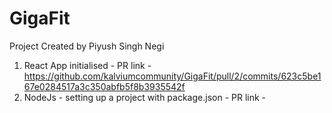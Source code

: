 # GigaFit

Project Created by Piyush Singh Negi

1. React App initialised - PR link - https://github.com/kalviumcommunity/GigaFit/pull/2/commits/623c5be167e0284517a3c350abfb5f8b3935542f
2. NodeJs - setting up a project with package.json - PR link - 
